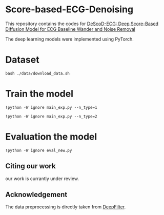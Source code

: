 # Score-based-ECG-Denoising
This repository contains the codes for [DeScoD-ECG: Deep Score-Based Diffusion Model for ECG Baseline Wander and Noise Removal](https://arxiv.org/abs/2208.00542)



The deep learning models were implemented using PyTorch.


# Dataset

~~~
bash ./data/download_data.sh
~~~


# Train the model
~~~
!python -W ignore main_exp.py --n_type=1
~~~
~~~
!python -W ignore main_exp.py --n_type=2
~~~


# Evaluation the model
~~~
!python -W ignore eval_new.py
~~~



## Citing our work

our work is currantly under review.

## Acknowledgement

The data preprocessing is directly taken from [DeepFilter](https://www.sciencedirect.com/science/article/pii/S1746809421005899).


